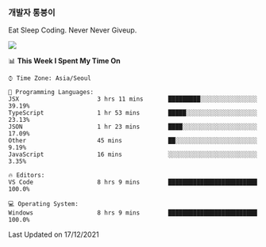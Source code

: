 ### 개발자 통붕이
Eat Sleep Coding.
Never Never Giveup.

<img src="https://github-readme-stats.vercel.app/api/top-langs/?username=tiaz0128&layout=compact" />

<br/>

<!--START_SECTION:waka-->
📊 **This Week I Spent My Time On** 

```text
⌚︎ Time Zone: Asia/Seoul

💬 Programming Languages: 
JSX                      3 hrs 11 mins       █████████░░░░░░░░░░░░░░░░   39.19% 
TypeScript               1 hr 53 mins        █████░░░░░░░░░░░░░░░░░░░░   23.13% 
JSON                     1 hr 23 mins        ████░░░░░░░░░░░░░░░░░░░░░   17.09% 
Other                    45 mins             ██░░░░░░░░░░░░░░░░░░░░░░░   9.19% 
JavaScript               16 mins             ░░░░░░░░░░░░░░░░░░░░░░░░░   3.35%

🔥 Editors: 
VS Code                  8 hrs 9 mins        █████████████████████████   100.0%

💻 Operating System: 
Windows                  8 hrs 9 mins        █████████████████████████   100.0%

```


 Last Updated on 17/12/2021
<!--END_SECTION:waka-->
